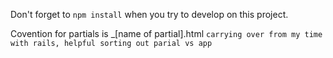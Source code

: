 Don't forget to ```npm install``` when you try to develop on this project.

Covention for partials is _[name of partial].html
```carrying over from my time with rails, helpful sorting out parial vs app```

